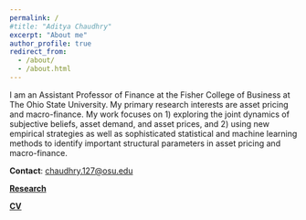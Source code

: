 ```yaml
---
permalink: /
#title: "Aditya Chaudhry"
excerpt: "About me"
author_profile: true
redirect_from: 
  - /about/
  - /about.html
---
```


I am an Assistant Professor of Finance at the Fisher College of Business at The Ohio State University. My primary research interests are asset pricing and macro-finance. My work focuses on 1) exploring the joint dynamics of subjective beliefs, asset demand, and asset prices, and 2) using new empirical strategies as well as sophisticated statistical and machine learning methods to identify important structural parameters in asset pricing and macro-finance.
 
**Contact**: chaudhry.127@osu.edu

<!-- **Research Interests**: Asset Pricing, Macro-Finance -->

[**Research**](https://aditya-chaudhry1.github.io/research/)

[**CV**](../files/Aditya_Chaudhry_CV.pdf)
